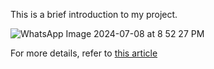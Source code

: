 This is a brief introduction to my project.




![WhatsApp Image 2024-07-08 at 8 52 27 PM](https://github.com/Bibek417/SQL-Proficiency/assets/97426795/f4048ade-473c-4fce-9ac2-ba6eea9ef2d6)

For more details, refer to [this article](https://aws.amazon.com/compare/the-difference-between-olap-and-oltp/#:~:text=OLTP-,Online%20analytical%20processing%20(OLAP)%20and%20online%20transaction%20processing%20(OLTP,processing%20and%20real%2Dtime%20updates.)
)


